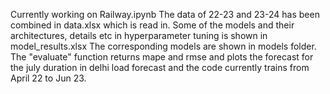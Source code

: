 Currently working on Railway.ipynb
The data of 22-23 and 23-24 has been combined in data.xlsx which is read in. 
Some of the models and their architectures, details etc in hyperparameter tuning is shown in model_results.xlsx
The corresponding models are shown in models folder. 
The "evaluate" function returns mape and rmse and plots the forecast for the july duration in delhi load forecast
and the code currently trains from April 22 to Jun 23. 
